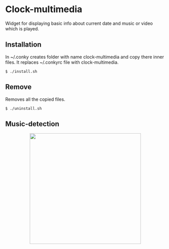# Clock-multimedia
Widget for displaying basic info about current date and music or video which is played.

## Installation
In ~/.conky creates folder with name clock-multimedia and copy there inner files. It replaces ~/.conkyrc file with clock-multimedia.
```
$ ./install.sh
```
## Remove
Removes all the copied files.
```
$ ./uninstall.sh
```
## Music-detection

<p align="center">
  <img src="https://github.com/linux-wizzard/clock-multimedia/blob/master/songs.png" width="350"/>
</p>
